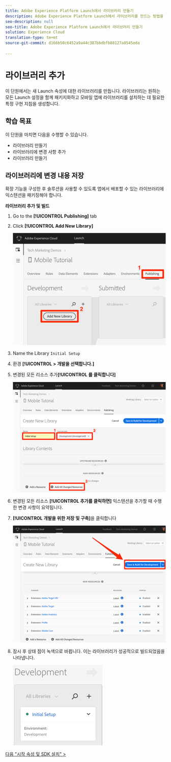 ```yaml
---
title: Adobe Experience Platform Launch에서 라이브러리 만들기
description: Adobe Experience Platform Launch에서 라이브러리를 만드는 방법을 살펴볼 수 있습니다. 이 단원은 모바일 iOS에서 Experience Cloud 구현 목표-C 애플리케이션 자습서의 일부입니다.
seo-description: null
seo-title: Adobe Experience Platform Launch에서 라이브러리 만들기
solution: Experience Cloud
translation-type: tm+mt
source-git-commit: d166b50c6452a9a44c387bbdbfb88127a8545eda

---
```



# 라이브러리 추가

이 단원에서는 새 Launch 속성에 대한 라이브러리를 만듭니다. 라이브러리는 원하는 모든 Launch 설정을 함께 패키지화하고 모바일 앱에 라이브러리를 설치하는 데 필요한 특정 구현 지침을 생성합니다.

## 학습 목표

이 단원을 마치면 다음을 수행할 수 있습니다.

* 라이브러리 만들기
* 라이브러리에 변경 사항 추가
* 라이브러리 만들기

## 라이브러리에 변경 내용 저장

확장 기능을 구성한 후 솔루션을 사용할 수 있도록 앱에서 배포할 수 있는 라이브러리에 익스텐션을 패키징해야 합니다.

**라이브러리 추가 및 빌드**

1. Go to the **[!UICONTROL Publishing]** tab

1. Click **[!UICONTROL Add New Library]**

   ![새 라이브러리 추가](images/mobile-launch-addNewLibrary.png)

1. Name the Library `Initial Setup`

1. 환경 **[!UICONTROL &gt; 개발을 선택합니다.]**

1. 변경된 모든 리소스 추가&#x200B;**[!UICONTROL 를 클릭합니다]**

   ![변경된 모든 리소스 추가](images/mobile-launch-addAllChangedResources.png)

1. 변경된 모든 리소스 **[!UICONTROL 추가를 클릭하면]** 익스텐션을 추가할 때 수행한 변경 사항이 요약됩니다.

1. **[!UICONTROL 개발을 위한 저장 및 구축]**&#x200B;을 클릭합니다

   ![개발을 위한 저장 및 빌드](images/mobile-launch-saveAndBuild.png)

1. 잠시 후 상태 점이 녹색으로 바뀝니다. 이는 라이브러리가 성공적으로 빌드되었음을 나타냅니다.

   ![라이브러리 빌드](images/mobile-launch-libraryBuilt.png)

[다음 "시작 속성 및 SDK 설치" &gt;](launch-install-the-mobile-sdk.md)
